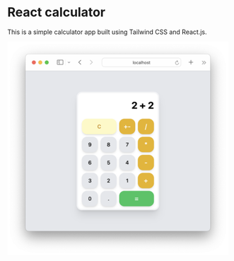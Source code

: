 # React calculator

This is a simple calculator app built using Tailwind CSS and React.js.

<img src="public/screenshot.png" alt="Calculator Screenshot" width="500"/>
